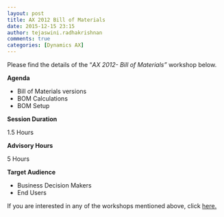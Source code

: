 ```yaml
---
layout: post
title: AX 2012 Bill of Materials
date: 2015-12-15 23:15
author: tejaswini.radhakrishnan
comments: true
categories: [Dynamics AX]
---
```

Please find the details of the “<em>AX 2012</em><em>- Bill of Materials”</em> workshop below.

<strong>Agenda</strong>
<ul>
	<li>Bill of Materials versions</li>
	<li>BOM Calculations</li>
	<li>BOM Setup</li>
</ul>
<strong>Session Duration</strong>

1.5 Hours

<strong>Advisory Hours</strong>

5 Hours

<strong>Target Audience</strong>
<ul>
	<li>Business Decision Makers</li>
	<li>End Users</li>
</ul>
If you are interested in any of the workshops mentioned above, click <a href="mailto:blog_ptsdynamics@microsoft.com?Subject=Dynamics%20AX%20Workshops%20-%20Registration&amp;Body=PLEASE%20FILL%20IN%20THE%20FOLLOWING%20DETAILS%0A%0AName%3A%0ACompany%20Name%3A%0APartner%20ID%3A%0AContact%20number%3A%0AEmail%20ID%3A%0AProducts%20interested%20in%3A%0ASessions%20interested%20in%3A">here.</a>
